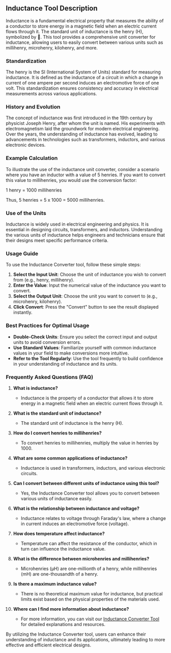## Inductance Tool Description

Inductance is a fundamental electrical property that measures the ability of a conductor to store energy in a magnetic field when an electric current flows through it. The standard unit of inductance is the henry (H), symbolized by 🔌. This tool provides a comprehensive unit converter for inductance, allowing users to easily convert between various units such as millihenry, microhenry, kilohenry, and more. 

### Standardization

The henry is the SI (International System of Units) standard for measuring inductance. It is defined as the inductance of a circuit in which a change in current of one ampere per second induces an electromotive force of one volt. This standardization ensures consistency and accuracy in electrical measurements across various applications.

### History and Evolution

The concept of inductance was first introduced in the 19th century by physicist Joseph Henry, after whom the unit is named. His experiments with electromagnetism laid the groundwork for modern electrical engineering. Over the years, the understanding of inductance has evolved, leading to advancements in technologies such as transformers, inductors, and various electronic devices.

### Example Calculation

To illustrate the use of the inductance unit converter, consider a scenario where you have an inductor with a value of 5 henries. If you want to convert this value to millihenries, you would use the conversion factor:

1 henry = 1000 millihenries

Thus, 5 henries = 5 x 1000 = 5000 millihenries.

### Use of the Units

Inductance is widely used in electrical engineering and physics. It is essential in designing circuits, transformers, and inductors. Understanding the various units of inductance helps engineers and technicians ensure that their designs meet specific performance criteria.

### Usage Guide

To use the Inductance Converter tool, follow these simple steps:

1. **Select the Input Unit**: Choose the unit of inductance you wish to convert from (e.g., henry, millihenry).
2. **Enter the Value**: Input the numerical value of the inductance you want to convert.
3. **Select the Output Unit**: Choose the unit you want to convert to (e.g., microhenry, kilohenry).
4. **Click Convert**: Press the "Convert" button to see the result displayed instantly.

### Best Practices for Optimal Usage

- **Double-Check Units**: Ensure you select the correct input and output units to avoid conversion errors.
- **Use Standard Values**: Familiarize yourself with common inductance values in your field to make conversions more intuitive.
- **Refer to the Tool Regularly**: Use the tool frequently to build confidence in your understanding of inductance and its units.

### Frequently Asked Questions (FAQ)

1. **What is inductance?**
   - Inductance is the property of a conductor that allows it to store energy in a magnetic field when an electric current flows through it.

2. **What is the standard unit of inductance?**
   - The standard unit of inductance is the henry (H).

3. **How do I convert henries to millihenries?**
   - To convert henries to millihenries, multiply the value in henries by 1000.

4. **What are some common applications of inductance?**
   - Inductance is used in transformers, inductors, and various electronic circuits.

5. **Can I convert between different units of inductance using this tool?**
   - Yes, the Inductance Converter tool allows you to convert between various units of inductance easily.

6. **What is the relationship between inductance and voltage?**
   - Inductance relates to voltage through Faraday's law, where a change in current induces an electromotive force (voltage).

7. **How does temperature affect inductance?**
   - Temperature can affect the resistance of the conductor, which in turn can influence the inductance value.

8. **What is the difference between microhenries and millihenries?**
   - Microhenries (µH) are one-millionth of a henry, while millihenries (mH) are one-thousandth of a henry.

9. **Is there a maximum inductance value?**
   - There is no theoretical maximum value for inductance, but practical limits exist based on the physical properties of the materials used.

10. **Where can I find more information about inductance?**
    - For more information, you can visit our [Inductance Converter Tool](https://www.inayam.co/unit-converter/inductance) for detailed explanations and resources.

By utilizing the Inductance Converter tool, users can enhance their understanding of inductance and its applications, ultimately leading to more effective and efficient electrical designs.